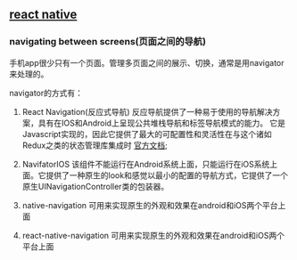 ## [react native](http://facebook.github.io/react-native/docs/tutorial.html)

### navigating between screens(页面之间的导航)

 手机app很少只有一个页面。管理多页面之间的展示、切换，通常是用navigator来处理的。

 navigator的方式有：
 1. React Navigation(反应式导航)
	反应导航提供了一种易于使用的导航解决方案，具有在IOS和Android上呈现公共堆栈导航和标签导航模式的能力。
	它是Javascript实现的，因此它提供了最大的可配置性和灵活性在与这个诸如Redux之类的状态管理库集成时
	[官方文档](https://reactnavigation.org/docs/getting-started.html);


 2. NavifatorIOS
    该组件不能运行在Android系统上面，只能运行在iOS系统上面。它提供了一种原生的look和感觉以最小的配置的导航方式，它提供了一个原生UINavigationController类的包装器。

 3. native-navigation 
    可用来实现原生的外观和效果在android和iOS两个平台上面

 4. react-native-navigation
    可用来实现原生的外观和效果在android和iOS两个平台上面
